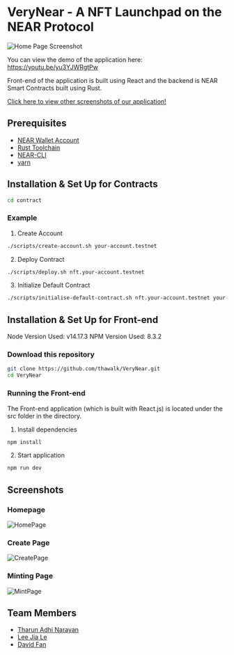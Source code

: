 # VeryNear - A NFT Launchpad on the NEAR Protocol

![Home Page Screenshot](https://i.imgur.com/Y9Cc6Xf.jpg)

You can view the demo of the application here: <https://youtu.be/yu3YJWRgtPw>

Front-end of the application is built using React and the backend is NEAR Smart Contracts built using Rust.

[Click here to view other screenshots of our application!](#Screenshots)

## Prerequisites

* [NEAR Wallet Account](wallet.testnet.near.org)
* [Rust Toolchain](https://docs.near.org/docs/develop/contracts/rust/intro#installing-the-rust-toolchain)
* [NEAR-CLI](https://docs.near.org/docs/tools/near-cli#setup)
* [yarn](https://classic.yarnpkg.com/en/docs/install#mac-stable)

## Installation & Set Up for Contracts

```bash
cd contract
```

### Example

1. Create Account

```bash
./scripts/create-account.sh your-account.testnet
```

2. Deploy Contract

```bash
./scripts/deploy.sh nft.your-account.testnet
```

3. Initialize Default Contract

```bash
./scripts/initialise-default-contract.sh nft.your-account.testnet your-account.testnet
```

## Installation & Set Up for Front-end

Node Version Used: v14.17.3
NPM Version Used: 8.3.2

### Download this repository

```bash
git clone https://github.com/thawalk/VeryNear.git
cd VeryNear
```

### Running the Front-end

The Front-end application (which is built with React.js) is located under the src folder in the directory.

1. Install dependencies

```bash  
npm install
```

2. Start application

```bash  
npm run dev
```

## Screenshots

### Homepage

![HomePage](https://i.imgur.com/9fnsx35.jpg)

### Create Page

![CreatePage](https://i.imgur.com/YxKKKOB.png)

### Minting Page

![MintPage](https://i.imgur.com/Rq0gLDD.jpg)

## Team Members

* [Tharun Adhi Narayan](https://github.com/thawalk)
* [Lee Jia Le](https://github.com/cre8tion)
* [David Fan](https://github.com/deadXdrake)
